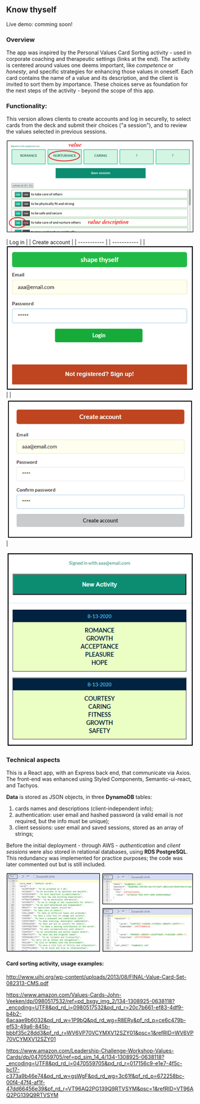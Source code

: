 ## Know thyself
Live demo: comming soon!

### Overview
The app was inspired by the Personal Values Card Sorting activity - used in corporate coaching and therapeutic settings (links at the end). The activity is centered around values one deems important, like *competence* or *honesty*, and specific strategies for enhancing those values in oneself. Each card contains the name of a value and its description, and the client is invited to sort them by importance. These choices serve as foundation for the next steps of the activity - beyond the scope of this app.

### Functionality:
This version allows clients to create accounts and log in securelly, to select cards from the deck and submit their choices ("a session"), and to review the values selected in previous sessions. 

![Sorting activity page](/front_end/public/screen04-sorting-activity.png "Sorting activity")


| Log in | | Create account |
| ----------- | | ----------- |
| ![Landing Page](/front_end/public/screen01-login.png "Landing page") | | ![Create account](/front_end/public/screen02-create-account.png "Create account") | 


![Saved sessions](/front_end/public/screen03-previous-sessions.png "Saved sessions") 


### Technical aspects

This is a React app, with an Express back end, that communicate via Axios. 
The front-end was enhanced using Styled Components, Semantic-ui-react, and Tachyos.

**Data** is stored as JSON objects, in three **DynamoDB** tables:
  1. cards names and descriptions (client-independent info);
  2. authentication: user email and hashed password (a valid email is *not* required, but the info must be unique);
  3. client sessions: user email and saved sessions, stored as an array of strings;

Before the initial deployment - through AWS - *authentication* and *client sessions* were also stored in relational databases, using **RDS PostgreSQL**. This redundancy was implemented for practice purposes; the code was later commented out but is still included. 

![Dynamo tables](/front_end/public/screen05-dynamo.png "Dynamo tables") 


#### Card sorting activity, usage examples:
<http://www.uihi.org/wp-content/uploads/2013/08/FINAL-Value-Card-Set-082313-CMS.pdf>

<https://www.amazon.com/Values-Cards-John-Veeken/dp/0980517532/ref=pd_bxgy_img_2/134-1308925-0638118?_encoding=UTF8&pd_rd_i=0980517532&pd_rd_r=20c7b661-ef83-4df9-b4b2-6acaae9b6032&pd_rd_w=1P9bQ&pd_rd_wg=R8ERy&pf_rd_p=ce6c479b-ef53-49a6-845b-bbbf35c28dd3&pf_rd_r=WV6VP70VCYMXV12SZY01&psc=1&refRID=WV6VP70VCYMXV12SZY01>

<https://www.amazon.com/Leadership-Challenge-Workshop-Values-Cards/dp/0470559705/ref=pd_sim_14_4/134-1308925-0638118?_encoding=UTF8&pd_rd_i=0470559705&pd_rd_r=017156c9-e1e7-4f5c-bc17-c373a9b46e74&pd_rd_w=gsWgF&pd_rd_wg=3c61f&pf_rd_p=672258bc-00f4-47f4-af1f-47dd66456e39&pf_rd_r=VT96AQ2PG139Q9RTVSYM&psc=1&refRID=VT96AQ2PG139Q9RTVSYM>
